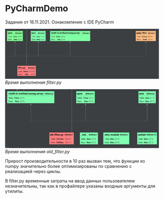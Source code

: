 # PyCharmDemo
Задание от 16.11.2021. Ознакомление с IDE PyCharm

![image](./filter_profiling_result.JPG)
*Время выполнения filter.py*

![image](./old_filter_profiling_result.JPG)
*Время выполнения old_filter.py*

Прирост производительности в 10 раз вызван тем,
что функции из numpy значительно более оптимизированы
по сравнению с реализацией через циклы.

В filter.py временные затраты на ввод данных пользователем незначительны,
так как в профайлере указаны входные аргументы для утилиты.
